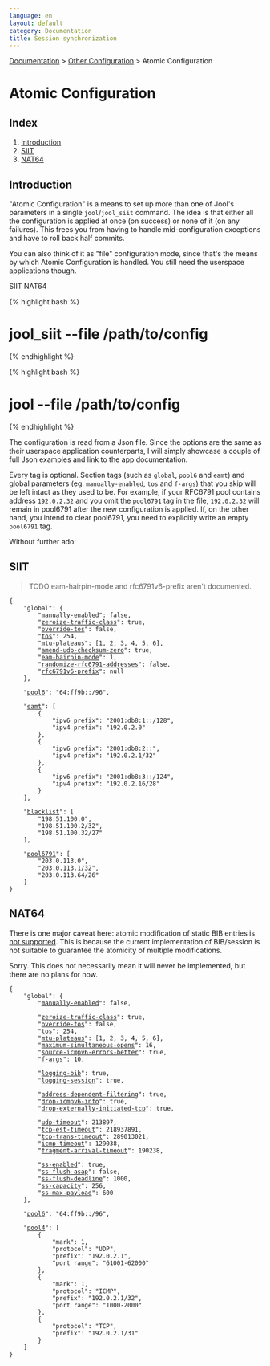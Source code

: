 ```yaml
---
language: en
layout: default
category: Documentation
title: Session synchronization
---
```


[Documentation](documentation.html) > [Other Configuration](documentation.html#other-configuration) > Atomic Configuration

# Atomic Configuration

## Index

1. [Introduction](#introduction)
2. [SIIT](#siit)
3. [NAT64](#nat64)

## Introduction

"Atomic Configuration" is a means to set up more than one of Jool's parameters in a single `jool`/`jool_siit` command. The idea is that either all the configuration is applied at once (on success) or none of it (on any failures). This frees you from having to handle mid-configuration exceptions and have to roll back half commits.

You can also think of it as "file" configuration mode, since that's the means by which Atomic Configuration is handled. You still need the userspace applications though.

<div class="distro-menu">
	<span class="distro-selector" onclick="showDistro(this);">SIIT</span>
	<span class="distro-selector" onclick="showDistro(this);">NAT64</span>
</div>

<!-- SIIT -->
{% highlight bash %}
# jool_siit --file /path/to/config
{% endhighlight %}

<!-- NAT64 -->
{% highlight bash %}
# jool --file /path/to/config
{% endhighlight %}

The configuration is read from a Json file. Since the options are the same as their userspace application counterparts, I will simply showcase a couple of full Json examples and link to the app documentation.

Every tag is optional. Section tags (such as `global`, `pool6` and `eamt`) and global parameters (eg. `manually-enabled`, `tos` and `f-args`) that you skip will be left intact as they used to be. For example, if your RFC6791 pool contains address `192.0.2.32` and you omit the `pool6791` tag in the file, `192.0.2.32` will remain in pool6791 after the new configuration is applied. If, on the other hand, you intend to clear pool6791, you need to explicitly write an empty `pool6791` tag.

Without further ado:

## SIIT

> TODO eam-hairpin-mode and rfc6791v6-prefix aren't documented.

<pre><code>{
	"global": {
		"<a href="usr-flags-global.html#enable---disable">manually-enabled</a>": false,
		"<a href="usr-flags-global.html#zeroize-traffic-class">zeroize-traffic-class</a>": true,
		"<a href="usr-flags-global.html#override-tos">override-tos</a>": false,
		"<a href="usr-flags-global.html#tos">tos</a>": 254,
		"<a href="usr-flags-global.html#mtu-plateaus">mtu-plateaus</a>": [1, 2, 3, 4, 5, 6],
		"<a href="usr-flags-global.html#amend-udp-checksum-zero">amend-udp-checksum-zero</a>": true,
		"<a href="usr-flags-global.html#eam-hairpin-mode">eam-hairpin-mode</a>": 1,
		"<a href="usr-flags-global.html#randomize-rfc6791-addresses">randomize-rfc6791-addresses</a>": false,
		"<a href="usr-flags-global.html#rfc6791v6-prefix">rfc6791v6-prefix</a>": null
	},

	"<a href="usr-flags-pool6.html">pool6</a>": "64:ff9b::/96",

	"<a href="usr-flags-eamt.html">eamt</a>": [
		{
			"ipv6 prefix": "2001:db8:1::/128",
			"ipv4 prefix": "192.0.2.0"
		},
		{
			"ipv6 prefix": "2001:db8:2::",
			"ipv4 prefix": "192.0.2.1/32"
		},
		{
			"ipv6 prefix": "2001:db8:3::/124",
			"ipv4 prefix": "192.0.2.16/28"
		}
	],

	"<a href="usr-flags-blacklist.html">blacklist</a>": [
		"198.51.100.0",
		"198.51.100.2/32",
		"198.51.100.32/27"
	],

	"<a href="usr-flags-pool6791.html">pool6791</a>": [
		"203.0.113.0",
		"203.0.113.1/32",
		"203.0.113.64/26"
	]
}</code></pre>

## NAT64

There is one major caveat here: atomic modification of static BIB entries is [not supported](https://github.com/NICMx/Jool/blob/eef858e5a3998b6739e13201dbd4b36f014e30d3/usr/common/target/json.c#L635). This is because the current implementation of BIB/session is not suitable to guarantee the atomicity of multiple modifications.

Sorry. This does not necessarily mean it will never be implemented, but there are no plans for now.

<pre><code>{
	"global": {
		"<a href="usr-flags-global.html#enable---disable">manually-enabled</a>": false,

		"<a href="usr-flags-global.html#zeroize-traffic-class">zeroize-traffic-class</a>": true,
		"<a href="usr-flags-global.html#override-tos">override-tos</a>": false,
		"<a href="usr-flags-global.html#tos">tos</a>": 254,
		"<a href="usr-flags-global.html#mtu-plateaus">mtu-plateaus</a>": [1, 2, 3, 4, 5, 6],
		"<a href="usr-flags-global.html#maximum-simultaneous-opens">maximum-simultaneous-opens</a>": 16,
		"<a href="usr-flags-global.html#source-icmpv6-errors-better">source-icmpv6-errors-better</a>": true,
		"<a href="usr-flags-global.html#f-args">f-args</a>": 10,
		
		"<a href="usr-flags-global.html#logging-bib">logging-bib</a>": true,
		"<a href="usr-flags-global.html#logging-session">logging-session</a>": true,

		"<a href="usr-flags-global.html#address-dependent-filtering">address-dependent-filtering</a>": true,
		"<a href="usr-flags-global.html#drop-icmpv6-info">drop-icmpv6-info</a>": true,
		"<a href="usr-flags-global.html#drop-externally-initiated-tcp">drop-externally-initiated-tcp</a>": true,

		"<a href="usr-flags-global.html#udp-timeout">udp-timeout</a>": 213897,
		"<a href="usr-flags-global.html#tcp-est-timeout">tcp-est-timeout</a>": 218937891,
		"<a href="usr-flags-global.html#tcp-trans-timeout">tcp-trans-timeout</a>": 289013021,
		"<a href="usr-flags-global.html#icmp-timeout">icmp-timeout</a>": 129038,
		"<a href="usr-flags-global.html#fragment-arrival-timeout">fragment-arrival-timeout</a>": 190238,

		"<a href="usr-flags-global.html#ss-enabled">ss-enabled</a>": true,
		"<a href="usr-flags-global.html#ss-flush-asap">ss-flush-asap</a>": false,
		"<a href="usr-flags-global.html#ss-flush-deadline">ss-flush-deadline</a>": 1000,
		"<a href="usr-flags-global.html#ss-capacity">ss-capacity</a>": 256,
		"<a href="usr-flags-global.html#ss-max-payload">ss-max-payload</a>": 600
	},

	"<a href="usr-flags-pool6.html">pool6</a>": "64:ff9b::/96",

	"<a href="usr-flags-pool4.html">pool4</a>": [
		{
			"mark": 1,
			"protocol": "UDP",
			"prefix": "192.0.2.1",
			"port range": "61001-62000"
		},
		{
			"mark": 1,
			"protocol": "ICMP",
			"prefix": "192.0.2.1/32",
			"port range": "1000-2000"
		},
		{
			"protocol": "TCP",
			"prefix": "192.0.2.1/31"
		}
	]
}</code></pre>
